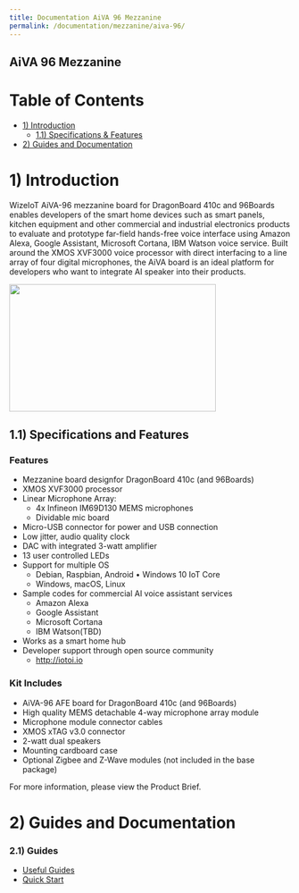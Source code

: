 ```yaml
---
title: Documentation AiVA 96 Mezzanine
permalink: /documentation/mezzanine/aiva-96/
---
```


## AiVA 96 Mezzanine

# Table of Contents
- [1) Introduction](#1-introduction)
  - [1.1) Specifications & Features](#11-specifications-and-features)
- [2) Guides and Documentation](#2-guides-and-documentation)

# 1) Introduction

WizeIoT AiVA-96 mezzanine board for DragonBoard 410c and 96Boards enables developers of the smart home devices such as smart panels, kitchen equipment and other commercial and industrial electronics products to evaluate and prototype far-field hands-free voice interface using Amazon Alexa, Google Assistant, Microsoft Cortana, IBM Watson voice service. Built around the XMOS XVF3000 voice processor with direct interfacing to a line array of four digital microphones, the AiVA board is an ideal platform for developers who want to integrate AI speaker into their products.

<img src="https://github.com/96boards/documentation/blob/master/mezzanine/aiva-96/images/aiva96-front.png?raw=true" data-canonical-src="https://github.com/96boards/documentation/blob/master/mezzanine/aiva-96/images/aiva96-front.png?raw=true" width="370" height="228" />

## 1.1) Specifications and Features

### Features

- Mezzanine board designfor DragonBoard 410c (and 96Boards)
- XMOS XVF3000 processor
- Linear Microphone Array:
   - 4x Infineon IM69D130 MEMS microphones
   - Dividable mic board
- Micro-USB connector for power and USB connection
- Low jitter, audio quality clock
- DAC with integrated 3-watt amplifier
- 13 user controlled LEDs
- Support for multiple OS
   - Debian, Raspbian, Android • Windows 10 IoT Core
   - Windows, macOS, Linux
- Sample codes for commercial AI voice assistant services
   - Amazon Alexa
   - Google Assistant
   - Microsoft Cortana
   - IBM Watson(TBD)
- Works as a smart home hub
- Developer support through open source community
   - http://iotoi.io

### Kit Includes

- AiVA-96 AFE board for DragonBoard 410c (and 96Boards)
- High quality MEMS detachable 4-way microphone array module
- Microphone module connector cables
- XMOS xTAG v3.0 connector
- 2-watt dual speakers
- Mounting cardboard case
- Optional Zigbee and Z-Wave modules (not included in the base package)

For more information, please view the Product Brief.

# 2) Guides and Documentation

### 2.1) Guides

- [Useful Guides](guides/)
- [Quick Start](files/aiva96-brief.pdf)